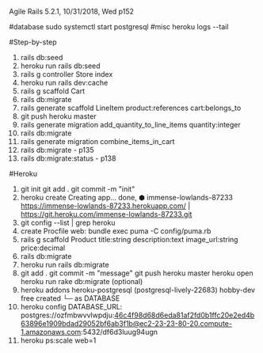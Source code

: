 Agile Rails 5.2.1, 
10/31/2018, Wed
p152 

#database
sudo systemctl start postgresql
#misc
heroku logs --tail

#Step-by-step
1. rails db:seed
2. heroku run rails db:seed
3. rails g controller Store index
4. heroku run rails dev:cache
5. rails g scaffold Cart
7. rails db:migrate
8. rails generate scaffold LineItem product:references cart:belongs_to
9.  git push heroku master
10. rails generate migration add_quantity_to_line_items quantity:integer
11. rails db:migrate
12. rails generate migration combine_items_in_cart
13. rails db:migrate - p135
14. rails db:migrate:status  - p138


#Heroku
1.  git init
    git add .
    git commit -m "init"
2. heroku create
    Creating app... done, ⬢ immense-lowlands-87233
    https://immense-lowlands-87233.herokuapp.com/ | https://git.heroku.com/immense-lowlands-87233.git
3. git config --list | grep heroku
4. create Procfile
    web: bundle exec puma -C config/puma.rb
5. rails g scaffold Product title:string description:text image_url:string price:decimal
6. rails db:migrate
7. heroku run rails db:migrate
8. git add .
   git commit -m "message"
   git push heroku master
   heroku open
   heroku run rake db:migrate (optional)
9. heroku addons
    heroku-postgresql (postgresql-lively-22683)  hobby-dev  free   created
     └─ as DATABASE
10. heroku config
    DATABASE_URL:  postgres://ozfmbwvvlwpdju:46c4f98d68d6eda81af2fd0b1ffc20e2ed4b63896e1909bdad29052bf6ab3f1b@ec2-23-23-80-20.compute-1.amazonaws.com:5432/df6d3luug94ugn
11. heroku ps:scale web=1

